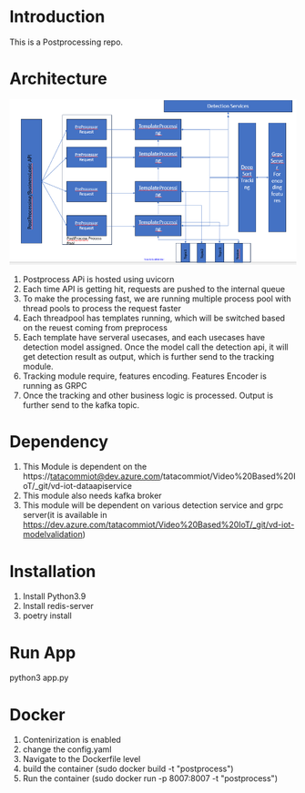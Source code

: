 # Introduction 
This is a Postprocessing repo. 



# Architecture
![Architectural Flow](postprocessing/images/postprocess.png)

1. Postprocess APi is hosted using uvicorn
2. Each time API is getting hit, requests are pushed to the internal queue
3. To make the processing fast, we are running multiple process pool with thread pools to process the request faster
4. Each threadpool has templates running, which will be switched based on the reuest coming from preprocess
4. Each template have serveral usecases, and each usecases have detection model assigned. Once the model call the detection api, it will get detection result as output, which is further send to the tracking module. 
5. Tracking module require, features encoding. Features Encoder is running as GRPC
6. Once the tracking and other business logic is processed. Output is further send to the kafka topic.
# Dependency
1. This Module is dependent on the https://tatacommiot@dev.azure.com/tatacommiot/Video%20Based%20IoT/_git/vd-iot-dataapiservice
2. This module also needs kafka broker
3. This module will be dependent on various detection service and grpc server(it is available in https://dev.azure.com/tatacommiot/Video%20Based%20IoT/_git/vd-iot-modelvalidation)

# Installation
1. Install Python3.9 
2. Install redis-server
3. poetry install

# Run App
python3 app.py

# Docker 
1. Contenirization is enabled
2. change the config.yaml
2. Navigate to the Dockerfile level
2. build the container (sudo docker build -t "postprocess")
3. Run the container (sudo docker run -p 8007:8007 -t "postprocess")